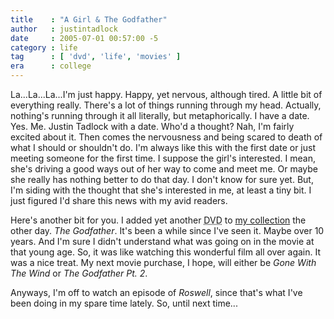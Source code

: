 ```yaml
---
title    : "A Girl & The Godfather"
author   : justintadlock
date     : 2005-07-01 00:57:00 -5
category : life
tag      : [ 'dvd', 'life', 'movies' ]
era      : college
---
```


La...La...La...I'm just happy.  Happy, yet nervous, although tired.  A little bit of everything really.  There's a lot of things running through my head.  Actually, nothing's running through it all literally, but metaphorically.  I have a date.  Yes.  Me. Justin Tadlock with a date. Who'd a thought? Nah, I'm fairly excited about it.  Then comes the nervousness and being scared to death of what I should or shouldn't do.  I'm always like this with the first date or just meeting someone for the first time.  I suppose the girl's interested.  I mean, she's driving a good ways out of her way to come and meet me.  Or maybe she really has nothing better to do that day.  I don't know for sure yet. But, I'm siding with the thought that she's interested in me, at least a tiny bit.  I just figured I'd share this news with my avid readers.

Here's another bit for you.  I added yet another <acronym title="Digital Video Disc"> DVD</acronym> to <a href="/movies"> my collection</a> the other day.  <em> The Godfather</em>.  It's been a while since I've seen it.  Maybe over 10 years.  And I'm sure I didn't understand what was going on in the movie at that young age.  So, it was like watching this wonderful film all over again.  It was a nice treat.  My next movie purchase, I hope, will either be <em> Gone With The Wind</em> or <em> The Godfather Pt. 2</em>.

Anyways, I'm off to watch an episode of <em> Roswell</em>, since that's what I've been doing in my spare time lately.  So, until next time...
